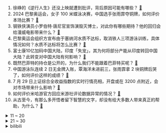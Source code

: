1. 徐峥的《逆行人生》还没上映就遭到批评，背后原因可能有哪些？ [:link:](https://www.zhihu.com/question/661303262)
2. 2024 巴黎奥运会，女子 100 米蝶泳决赛，中国选手张雨霏夺铜牌，如何评价本场比赛？ [:link:](https://www.zhihu.com/question/662843631)
3. 钢铁侠演员小罗伯特·唐尼官宣饰演毁灭博士，对此你有哪些期待？他的回归会给漫威电影带来什么？ [:link:](https://www.zhihu.com/question/662793193)
4. 巴黎奥运会组织方宣布由于塞纳河水质不达标，取消铁人三项游泳训练，具体情况如何？水质不达标将怎么比赛？ [:link:](https://www.zhihu.com/question/662809565)
5. 富士康10亿加码中国大陆，印度「失宠」，其为何将部分产能从印度转回中国大陆？此转变对中国大陆有何影响？ [:link:](https://www.zhihu.com/question/662637842)
6. 既然巴菲特的持仓是公开的，为什么我们不能跟着巴菲特买呢？ [:link:](https://www.zhihu.com/question/662354024)
7. 中国游泳队连续 2 日无金牌入账，覃海洋未进前三，张雨霏拿 2 块铜牌后哭了，如何评价这样的成绩？ [:link:](https://www.zhihu.com/question/662845111)
8. 7 月 29 日上证综合全收益指数的实时行情亮相，开盘或在 3200 点附近，会对市场带来什么影响？ [:link:](https://www.zhihu.com/question/662799124)
9. 如何评价米哈游官方回应米游社评论数据异常的情况？ [:link:](https://www.zhihu.com/question/662752286)
10. 从古至今，有那么多开悟者留下智慧的文字，却没有给大多数人带来真正的帮助，为什么？ [:link:](https://www.zhihu.com/question/662344416)
<details>
<summary>11 ~ 20</summary>

11. 英国首相办公室称评估结果显示英国已「破产」，是什么原因造成的？将带来哪些影响？ [:link:](https://www.zhihu.com/question/662814837)
12. 王阳明到底悟到了什么？ [:link:](https://www.zhihu.com/question/644251958)
13. 有没有奥运金牌得主是你老乡，可以介绍一下吗？ [:link:](https://www.zhihu.com/question/662298948)
14. 2024 巴黎奥运会乒乓球混双 1/4 决赛，王楚钦孙颖莎 4:2 险胜晋级四强，如何评价这场比赛？ [:link:](https://www.zhihu.com/question/662834822)
15. 特斯拉第二季度净利润大跌45% ，有哪些信息值得关注？ [:link:](https://www.zhihu.com/question/662444184)
16. 中国重剑名将孙一文赛后表示对手最后一剑没刺到自己疑遭误判，误判应如何申诉？有可能改变结果吗？ [:link:](https://www.zhihu.com/question/662753090)
17. 2024 巴黎奥运会男篮小组赛塞尔维亚 84:110 美国，詹姆斯21+7，如何评价这场比赛？ [:link:](https://www.zhihu.com/question/662836397)
18. 如果有一天你老了，你只有一个子女，老伴不在了，你会选择跟着子女，还是去养老院？ [:link:](https://www.zhihu.com/question/662397947)
19. 长相思第二季完结，你最大的感受是什么？ [:link:](https://www.zhihu.com/question/662748491)
20. 如何看待今年哈工大和大连理工分数暴涨？ [:link:](https://www.zhihu.com/question/662290465)
</details>
<details>
<summary>21 ~ 30</summary>

21. 怎么看待村里老人说的“你不孝敬父母，世道就容不下你”，“这个人连父母都不孝敬，还能指望他爱谁”？ [:link:](https://www.zhihu.com/question/662621875)
22. 特朗普表示比特币市值未来会超黄金，将被列为美国战略储备资产，如何看待此事？ [:link:](https://www.zhihu.com/question/662787232)
23. 90 后医生团队自费研发人造子宫，男性「怀孕」或成可能，如何看待这项研究？将带来哪些影响？ [:link:](https://www.zhihu.com/question/662654870)
24. 开轿车累还是suv累？ [:link:](https://www.zhihu.com/question/662217738)
25. 写作纠结是写传统小说还是网文小说? [:link:](https://www.zhihu.com/question/662676684)
26. 为何《女神异闻录5》里面的高卷杏在国内没有新岛真或医生武见妙人气高? [:link:](https://www.zhihu.com/question/569139362)
27. 半夜熬夜无聊的时候一般会干什么？ [:link:](https://www.zhihu.com/question/662611267)
28. 你知道描写水果的古诗词有哪些？ [:link:](https://www.zhihu.com/question/660084337)
29. 大家最近有没有特别喜欢的文案？ [:link:](https://www.zhihu.com/question/662665639)
30. 2024 巴黎奥运会女子篮球小组赛，中国女篮 89:90 惜败西班牙女篮，如何评价本场比赛？ [:link:](https://www.zhihu.com/question/662828388)
</details><details>
<summary>bilibili</summary>

</details>